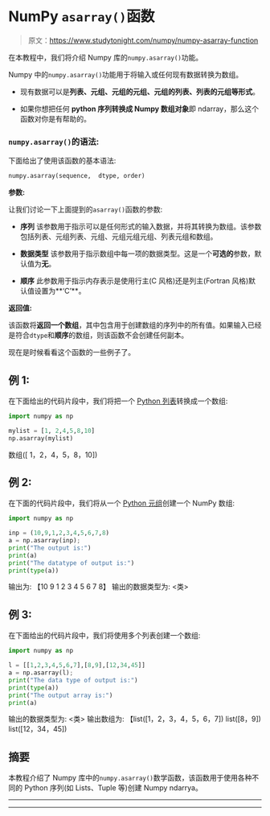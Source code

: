 # NumPy `asarray()`函数

> 原文：<https://www.studytonight.com/numpy/numpy-asarray-function>

在本教程中，我们将介绍 Numpy 库的`numpy.asarray()`功能。

Numpy 中的`numpy.asarray()`功能用于将输入或任何现有数据转换为数组。

*   现有数据可以是**列表、元组、元组的元组、元组的列表、列表的元组等形式**。

*   如果你想把任何 **python 序列转换成 Numpy 数组对象**即 ndarray，那么这个函数对你是有帮助的。

### `numpy.asarray()`的语法:

下面给出了使用该函数的基本语法:

```py
numpy.asarray(sequence,  dtype, order) 
```

**参数:**

让我们讨论一下上面提到的`asarray()`函数的参数:

*   **序列**
    该参数用于指示可以是任何形式的输入数据，并将其转换为数组。该参数包括列表、元组列表、元组、元组元组元组、列表元组和数组。

*   **数据类型**
    该参数用于指示数组中每一项的数据类型。这是一个**可选的**参数，默认值为**无**。

*   **顺序**
    此参数用于指示内存表示是使用行主(C 风格)还是列主(Fortran 风格)默认值设置为**‘C’**。

**返回值:**

该函数将**返回一个数组**，其中包含用于创建数组的序列中的所有值。如果输入已经是符合`dtype`和**顺序**的数组，则该函数不会创建任何副本。

现在是时候看看这个函数的一些例子了。

## 例 1:

在下面给出的代码片段中，我们将把一个 [Python 列表](https://www.studytonight.com/python/lists-in-python)转换成一个数组:

```py
import numpy as np

mylist = [1, 2,4,5,8,10]
np.asarray(mylist)
```

数组([ 1，2，4，5，8，10])

## 例 2:

在下面的代码片段中，我们将从一个 [Python 元组](https://www.studytonight.com/python/tuples-in-python)创建一个 NumPy 数组:

```py
import numpy as np  

inp = (10,9,1,2,3,4,5,6,7,8)     
a = np.asarray(inp); 
print("The output is:")
print(a)  
print("The datatype of output is:")
print(type(a)) 
```

输出为:
【10 9 1 2 3 4 5 6 7 8】
输出的数据类型为:
<类>

## 例 3:

在下面给出的代码片段中，我们将使用多个列表创建一个数组:

```py
import numpy as np  

l = [[1,2,3,4,5,6,7],[8,9],[12,34,45]]  
a = np.asarray(l);
print("The data type of output is:")
print(type(a))  
print("The output array is:")
print(a) 
```

输出的数据类型为:
<类>
输出数组为:
【list([1，2，3，4，5，6，7]) list([8，9]) list([12，34，45])

## 摘要

本教程介绍了 Numpy 库中的`numpy.asarray()`数学函数，该函数用于使用各种不同的 Python 序列(如 Lists、Tuple 等)创建 Numpy ndarrya。

* * *

* * *